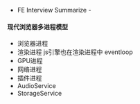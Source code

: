 - FE Interview Summarize -

#### 现代浏览器多进程模型
  - 浏览器进程
  - 渲染进程 js引擎也在渲染进程中 eventloop
  - GPU进程
  - 网络进程
  - 插件进程
  - AudioService
  - StorageService